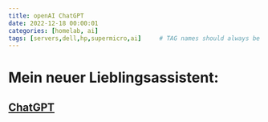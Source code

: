 ```yaml
---
title: openAI ChatGPT
date: 2022-12-18 00:00:01
categories: [homelab, ai]
tags: [servers,dell,hp,supermicro,ai]     # TAG names should always be lowercase
---
```


# Mein neuer Lieblingsassistent:

## [ChatGPT](https://chat.openai.com/)

